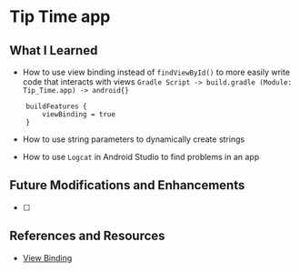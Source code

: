 # Tip Time app


## What I Learned

* How to use view binding instead of ```findViewById()``` to more easily write code that interacts with views
    ```Gradle Script -> build.gradle (Module: Tip_Time.app) -> android{}```
````
    buildFeatures {
        viewBinding = true
    }
````

* How to use string parameters to  dynamically create strings

* How to use ```Logcat``` in Android Studio to find problems in an app

## Future Modifications and Enhancements

-[ ]

## References and Resources

* [View Binding](https://developer.android.com/topic/libraries/view-binding)